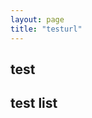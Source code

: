 ```yaml
---
layout: page
title: "testurl"
---
```


## test

<!-- [this is a link to test2]({% post_url 2016-5-5-test2 %})


[this is a link to test3]({% link _post/2017-5-5-post_index.md %}) -->


<!-- [this is a link to a wallpaper]({% link /assets/wallpaper.jpg %}) -->

<!-- ![this is another link to a wallpaper](/assets/screenshot.jpg) -->

<!-- [a link to a note]({% link /assets/notes.pdf %}) -->

<!-- [a link to a note](/assets/notes.pdf) -->

## test list
